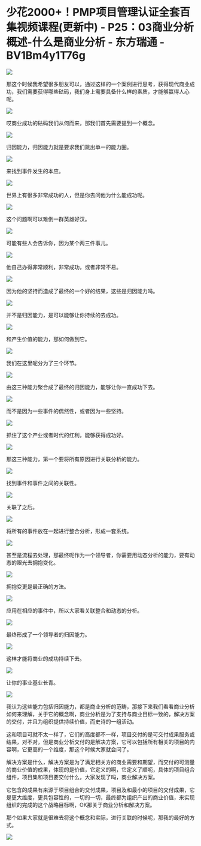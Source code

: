 # 少花2000+！PMP项目管理认证全套百集视频课程(更新中) - P25：03商业分析概述-什么是商业分析 - 东方瑞通 - BV1Bm4y1T76g

![](img/d58e333a0608575bb40232d8725ce941_0.png)

那这个时候我希望很多朋友可以，通过这样的一个案例进行思考，获得现代商业成功，我们需要获得哪些砝码，我们身上需要具备什么样的素质，才能够赢得人心呢。



![](img/d58e333a0608575bb40232d8725ce941_2.png)

哎商业成功的砝码我们从何而来，那我们首先需要提到一个概念。

![](img/d58e333a0608575bb40232d8725ce941_4.png)

归因能力，归因能力就是要求我们跳出单一的能力圈。

![](img/d58e333a0608575bb40232d8725ce941_6.png)

来找到事件发生的本应。

![](img/d58e333a0608575bb40232d8725ce941_8.png)

世界上有很多非常成功的人，但是你去问他为什么能成功呢。

![](img/d58e333a0608575bb40232d8725ce941_10.png)

这个问题啊可以难倒一群英雄好汉。

![](img/d58e333a0608575bb40232d8725ce941_12.png)

可能有些人会告诉你，因为某个两三件事儿。

![](img/d58e333a0608575bb40232d8725ce941_14.png)

他自己办得非常顺利，非常成功，或者非常不易。

![](img/d58e333a0608575bb40232d8725ce941_16.png)

因为他的坚持而造成了最终的一个好的结果，这些是归因能力吗。

![](img/d58e333a0608575bb40232d8725ce941_18.png)

并不是归因能力，是可以能够让你持续的去成功。

![](img/d58e333a0608575bb40232d8725ce941_20.png)

和产生价值的能力，那如何做到它。

![](img/d58e333a0608575bb40232d8725ce941_22.png)

我们在这里呢分为了三个环节。

![](img/d58e333a0608575bb40232d8725ce941_24.png)

由这三种能力聚合成了最终的归因能力，能够让你一直成功下去。

![](img/d58e333a0608575bb40232d8725ce941_26.png)

而不是因为一些事件的偶然性，或者因为一些坚持。

![](img/d58e333a0608575bb40232d8725ce941_28.png)

抓住了这个产业或者时代的红利，能够获得成功好。

![](img/d58e333a0608575bb40232d8725ce941_30.png)

那这三种能力，第一个要将所有原因进行关联分析的能力。

![](img/d58e333a0608575bb40232d8725ce941_32.png)

找到事件和事件之间的关联性。

![](img/d58e333a0608575bb40232d8725ce941_34.png)

关联了之后。

![](img/d58e333a0608575bb40232d8725ce941_36.png)

将所有的事件放在一起进行整合分析，形成一套系统。

![](img/d58e333a0608575bb40232d8725ce941_38.png)

甚至是流程去处理，那最终呢作为一个领导者，你需要用动态分析的能力，要有动态的眼光去拥抱变化。

![](img/d58e333a0608575bb40232d8725ce941_40.png)

拥抱变更是最正确的方法。

![](img/d58e333a0608575bb40232d8725ce941_42.png)

应用在相应的事件中，所以大家看关联整合和动态的分析。

![](img/d58e333a0608575bb40232d8725ce941_44.png)

最终形成了一个领导者的归因能力。

![](img/d58e333a0608575bb40232d8725ce941_46.png)

这样才能将商业的成功持续下去。

![](img/d58e333a0608575bb40232d8725ce941_48.png)

让你的事业基业长青。

![](img/d58e333a0608575bb40232d8725ce941_50.png)

我认为这些能力包括归因能力，都是商业分析的范畴，那接下来我们看看商业分析如何来理解，关于它的概念啊，商业分析是为了支持与商业目标一致的，解决方案的交付，并且为组织提供持续价值，而史诗的一组活动。

这和项目可就不太一样了，它们的高度都不一样，项目交付的是可交付成果服务或结果，对不对，但是商业分析交付的是解决方案，它可以包括所有相关的项目的内容啊，它更高的一个维度，那这个时候大家就会问了。

解决方案是什么，解决方案是为了满足相关方的商业需要和期望，而交付的可测量的商业价值的成果，体现的是价值，它定义的啊，它定义了顺呃，具体的项目组合组件，项目集和项目要交付什么，大家发现了吗，商业解决方案。

它包含的成果有来源于项目组合的交付成果，项目及和最小的项目的交付成果，它是更大维度，更具包容性的，一切的一切，最终都为组织产出的商业价值，来实现组织的完成的这个战略目标啊，OK那关于商业分析和解决方案。

那个如果大家就是很难去将这个概念和实际，进行关联的时候呢，那我的最好的方式。

![](img/d58e333a0608575bb40232d8725ce941_52.png)